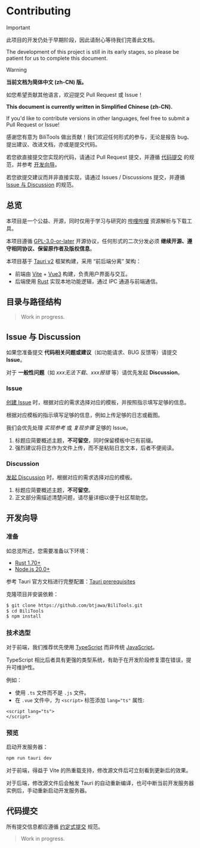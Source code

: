 # Contributing

> [!IMPORTANT]
> 此项目的开发仍处于早期阶段，因此请耐心等待我们完善此文档。
>
> The development of this project is still in its early stages, so please be patient for us to complete this document.

> [!WARNING] 
> **当前文档为简体中文 (zh-CN) 版。**
> 
> 如您希望贡献其他语言，欢迎提交 Pull Request 或 Issue！
>
> **This document is currently written in Simplified Chinese (zh-CN).**
> 
> If you'd like to contribute versions in other languages, feel free to submit a Pull Request or Issue!

感谢您有意为 BiliTools 做出贡献！我们欢迎任何形式的参与，无论是报告 bug、提出建议、改进文档，亦或是提交代码。

若您欲直接提交您实现的代码，请通过 Pull Request 提交，并遵循 [代码提交](#代码提交) 的规范，并参考 [开发向导](#开发向导)。

若您欲提交建议而并非直接实现，请通过 Issues / Discussions 提交，并遵循 [Issue 与 Discussion](#issue-与-discussion) 的规范。

## 总览

本项目是一个公益、开源，同时仅用于学习与研究的 [哔哩哔哩](https://www.bilibili.com) 资源解析与下载工具。

本项目遵循 [GPL-3.0-or-later](/LICENSE) 开源协议，任何形式的二次分发必须 **继续开源、遵守相同协议、保留原作者及版权信息**。

本项目基于 [Tauri v2](https://v2.tauri.app) 框架构建，采用 “前后端分离” 架构：
- 前端由 [Vite](https://vitejs.dev/) + [Vue3](https://vuejs.org/) 构建，负责用户界面与交互。
- 后端使用 [Rust](https://www.rust-lang.org/) 实现本地功能逻辑，通过 IPC 通道与前端通信。

## 目录与路径结构

> Work in progress.

## Issue 与 Discussion

如果您准备提交 **代码相关问题或建议**（如功能请求、BUG 反馈等）请提交 **Issue**。

对于 **一般性问题**（如 *xxx无法下载*、*xxx报错* 等）请优先发起 **Discussion**。

### Issue

[创建 Issue](https://github.com/btjawa/BiliTools/issues/new/choose) 时，根据对应的需求选择对应的模板，并按照指示填写足够的信息。

根据对应模板的指示填写足够的信息，例如上传足够的日志或截图。

我们会优先处理 *实现参考* 或 *复现步骤* 足够的 Issue。

1. 标题应简要概述主题，**不可留空**，同时保留模板中已有前缀。
2. 强烈建议将日志作为文件上传，而不是粘贴日志文本，后者不便阅读。

### Discussion

[发起 Discussion](https://github.com/btjawa/BiliTools/discussions/new/choose) 时，根据对应的需求选择对应的模板。

1. 标题应简要概述主题，**不可留空**。
2. 正文部分需描述清楚问题，请尽量详细以便于社区帮助您。

## 开发向导

### 准备

如总览所述，您需要准备以下环境：

- [Rust 1.70+](https://www.rust-lang.org/tools/install)
- [Node.js 20.0+](https://nodejs.org/en/download)

参考 Tauri 官方文档进行完整配置：[Tauri prerequisites](https://v2.tauri.app/start/prerequisites/)

克隆项目并安装依赖：

```bash
$ git clone https://github.com/btjawa/BiliTools.git
$ cd BiliTools
$ npm install
```

### 技术选型

对于前端，我们推荐优先使用 [TypeScript](https://www.typescriptlang.org/) 而非传统 [JavaScript](https://developer.mozilla.org/en-US/docs/Web/JavaScript)。

TypeScript 相比后者具有更强的类型系统，有助于在开发阶段修复潜在错误，提升可维护性。

例如：

- 使用 `.ts` 文件而不是 `.js` 文件。
- 在 `.vue` 文件中，为 `<script>` 标签添加 `lang="ts"` 属性:
```vue
<script lang="ts">
</script>
```

### 预览

启动开发服务器：

```bash
npm run tauri dev
```

对于前端，得益于 Vite 的热重载支持，修改源文件后可立刻看到更新后的效果。

对于后端，修改源文件后会触发 Tauri 的自动重新编译，也可中断当前开发服务器实例后，手动重新启动开发服务器。

## 代码提交

所有提交信息都应遵循 [约定式提交](https://www.conventionalcommits.org/zh-hans/v1.0.0/) 规范。

> Work in progress.